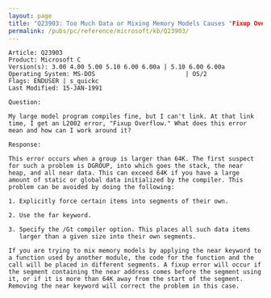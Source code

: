 ```yaml
---
layout: page
title: "Q23903: Too Much Data or Mixing Memory Models Causes "Fixup Overflow""
permalink: /pubs/pc/reference/microsoft/kb/Q23903/
---
```


	Article: Q23903
	Product: Microsoft C
	Version(s): 3.00 4.00 5.00 5.10 6.00 6.00a | 5.10 6.00 6.00a
	Operating System: MS-DOS                         | OS/2
	Flags: ENDUSER | s_quickc
	Last Modified: 15-JAN-1991
	
	Question:
	
	My large model program compiles fine, but I can't link. At that link
	time, I get an L2002 error, "Fixup Overflow." What does this error
	mean and how can I work around it?
	
	Response:
	
	This error occurs when a group is larger than 64K. The first suspect
	for such a problem is DGROUP, into which goes the stack, the near
	heap, and all near data. This can exceed 64K if you have a large
	amount of static or global data initialized by the compiler. This
	problem can be avoided by doing the following:
	
	1. Explicitly force certain items into segments of their own.
	
	2. Use the far keyword.
	
	3. Specify the /Gt compiler option. This places all such data items
	   larger than a given size into their own segments.
	
	If you are trying to mix memory models by applying the near keyword to
	a function used by another module, the code for the function and the
	call will be placed in different segments. A fixup error will occur if
	the segment containing the near address comes before the segment using
	it, or if it is more than 64K away from the start of the segment.
	Removing the near keyword will correct the problem in this case.
